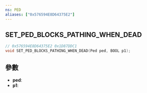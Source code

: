 ```yaml
---
ns: PED
aliases: ["0x576594E8D64375E2"]
---
```

## SET_PED_BLOCKS_PATHING_WHEN_DEAD

```c
// 0x576594E8D64375E2 0x1D87DDC1
void SET_PED_BLOCKS_PATHING_WHEN_DEAD(Ped ped, BOOL p1);
```

## 參數
* **ped**: 
* **p1**: 

